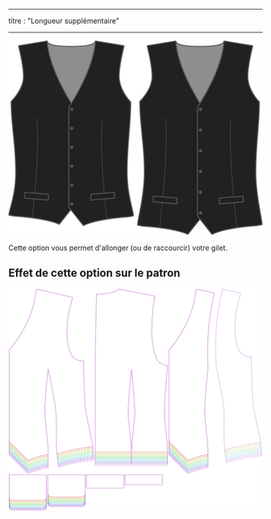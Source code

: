 - - -
titre : "Longueur supplémentaire"
- - -

![Supplément de longueur](lengthbonus.svg)

Cette option vous permet d'allonger (ou de raccourcir) votre gilet.

## Effet de cette option sur le patron

![Cette image montre l'effet de cette option en superposant plusieurs variantes qui ont une valeur différente pour cette option](wahid_lengthbonus_sample.svg "Effet de cette option sur le patron")
